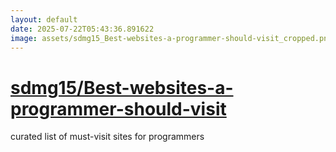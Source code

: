 ```yaml
---
layout: default
date: 2025-07-22T05:43:36.891622
image: assets/sdmg15_Best-websites-a-programmer-should-visit_cropped.png
---
```


# [sdmg15/Best-websites-a-programmer-should-visit](https://github.com/sdmg15/Best-websites-a-programmer-should-visit)

curated list of must-visit sites for programmers
